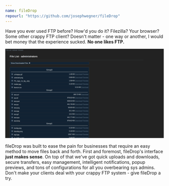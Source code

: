 ```yaml
---
name: fileDrop
repourl: "https://github.com/josephwegner/fileDrop"
---
```

Have you ever used FTP before? How'd you do it? Filezilla? Your browser? Some other crappy FTP client? Doesn't matter - one way or another, I would bet money that the experience sucked. **No one likes FTP.**

![fileDrop](/images/repos/filedrop.png)

fileDrop was built to ease the pain for businesses that require an easy method to move files back and forth. First and foremost, fileDrop's interface **just makes sense**. On top of that we've got quick uploads and downloads, secure transfers, easy management, intelligent notifications, popup previews, and tons of configurations for all you overbearing sys admins. Don't make your clients deal with your crappy FTP system - give fileDrop a try.